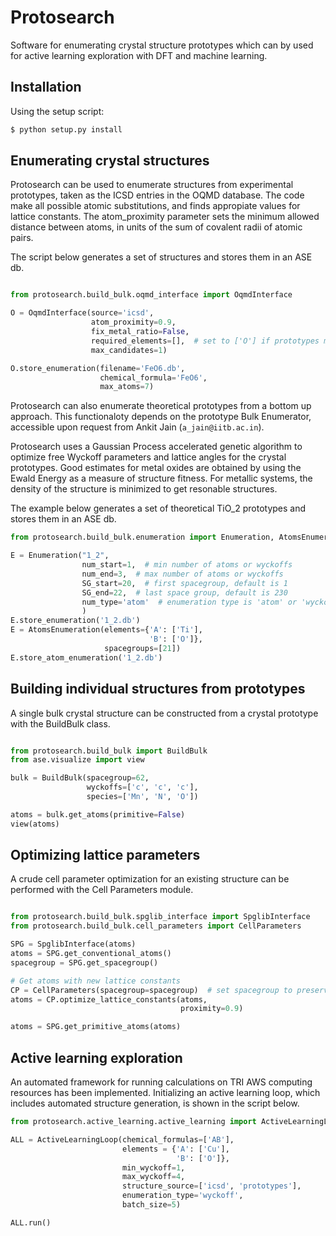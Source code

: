 # Protosearch
Software for enumerating crystal structure prototypes which can by used for active learning exploration with DFT and machine learning.


## Installation
Using the setup script:

```sh
$ python setup.py install
```
## Enumerating crystal structures

Protosearch can be used to enumerate structures from experimental prototypes, taken as the ICSD entries in the OQMD database. The code make all possible atomic substitutions, and finds appropiate values for lattice constants. The atom_proximity parameter sets the minimum allowed distance between atoms, in units of the sum of covalent radii of atomic pairs.


The script below generates a set of structures and stores them in an ASE db.


```py

from protosearch.build_bulk.oqmd_interface import OqmdInterface

O = OqmdInterface(source='icsd',
                  atom_proximity=0.9,
                  fix_metal_ratio=False,
                  required_elements=[],  # set to ['O'] if prototypes must be oxides
                  max_candidates=1)

O.store_enumeration(filename='FeO6.db',
                    chemical_formula='FeO6',
                    max_atoms=7)

```

Protosearch can also enumerate theoretical prototypes from a bottom up approach. This functionaloty depends on the prototype Bulk Enumerator, accessible upon request from Ankit Jain (`a_jain@iitb.ac.in`).

Protosearch uses a Gaussian Process accelerated genetic algorithm to optimize free Wyckoff parameters and lattice angles for the crystal prototypes. Good estimates for metal oxides are obtained by using the Ewald Energy as a measure of structure fitness. For metallic systems, the density of the structure is minimized to get resonable structures.

The example below generates a set of theoretical TiO_2 prototypes and stores them in an ASE db.

```py
from protosearch.build_bulk.enumeration import Enumeration, AtomsEnumeration

E = Enumeration("1_2",
                num_start=1,  # min number of atoms or wyckoffs
                num_end=3,  # max number of atoms or wyckoffs
                SG_start=20,  # first spacegroup, default is 1
                SG_end=22,  # last space group, default is 230
                num_type='atom'  # enumeration type is 'atom' or 'wyckoff'
                )
E.store_enumeration('1_2.db')
E = AtomsEnumeration(elements={'A': ['Ti'],
                               'B': ['O']},
                     spacegroups=[21])
E.store_atom_enumeration('1_2.db')
```

## Building individual structures from prototypes

A single bulk crystal structure can be constructed from a crystal prototype with the BuildBulk class.

```py

from protosearch.build_bulk import BuildBulk
from ase.visualize import view

bulk = BuildBulk(spacegroup=62,
                 wyckoffs=['c', 'c', 'c'],
                 species=['Mn', 'N', 'O'])

atoms = bulk.get_atoms(primitive=False)
view(atoms)

```

## Optimizing lattice parameters

A crude cell parameter optimization for an existing structure can be performed with the Cell Parameters module.

```py

from protosearch.build_bulk.spglib_interface import SpglibInterface
from protosearch.build_bulk.cell_parameters import CellParameters

SPG = SpglibInterface(atoms)
atoms = SPG.get_conventional_atoms()
spacegroup = SPG.get_spacegroup()

# Get atoms with new lattice constants
CP = CellParameters(spacegroup=spacegroup)  # set spacegroup to preserve symmetry
atoms = CP.optimize_lattice_constants(atoms,
                                      proximity=0.9)

atoms = SPG.get_primitive_atoms(atoms)
```


## Active learning exploration

An automated framework for running calculations on TRI AWS computing resources has been implemented.
Initializing an active learning loop, which includes automated structure generation, is shown in the script below.


```py
from protosearch.active_learning.active_learning import ActiveLearningLoop

ALL = ActiveLearningLoop(chemical_formulas=['AB'],
                         elements = {'A': ['Cu'],
                                     'B': ['O']},
                         min_wyckoff=1,
                         max_wyckoff=4,
                         structure_source=['icsd', 'prototypes'],
                         enumeration_type='wyckoff',
                         batch_size=5)

ALL.run()
```